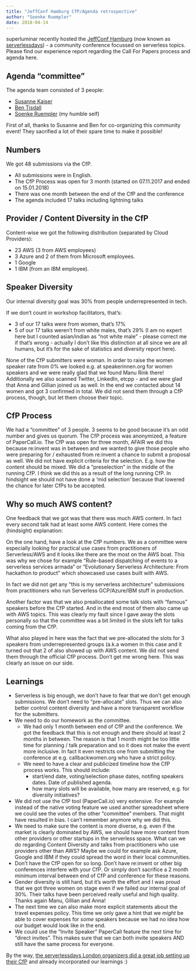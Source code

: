 ```yaml
---
title: "JeffConf Hamburg CfP/Agenda retrospective"
author: "Soenke Ruempler"
date: 2018-04-14
---
```


superluminar recently hosted the [JeffConf Hamburg](https://hamburg.jeffconf.com/) (now known as [serverlessdays](https://serverlessdays.io/)) - a community conference focussed on serverless topics. Please find our experience report regarding the Call For Papers process and agenda here.

## Agenda “committee”
The agenda team consisted of 3 people:

- [Susanne Kaiser](https://twitter.com/suksr)
- [Ben Tisdall](https://twitter.com/btisdall)
- [Soenke Ruempler](https://twitter.com/s0enke) (my humble self)

First of all, thanks to Susanne and Ben for co-organizing this community event! They sacrified a lot of their spare time to make it possible!

## Numbers

We got 48 submissions via the CfP.

- All submissions were in English.
- The CfP Process was open for 3 month (started on 07.11.2017 and ended on 15.01.2018)
- There was one month between the end of the CfP and the conference
- The agenda included 17 talks including lightning talks

## Provider / Content Diversity in the CfP
Content-wise we got the following distribution (separated by Cloud Providers):
- 23 AWS (3 from AWS employees)
- 3 Azure and 2 of them from Microsoft employees.
- 1 Google
- 1 IBM (from an IBM employee).

## Speaker Diversity

Our internal diversity goal was 30% from people underrepresented in tech.

If we don’t count in workshop facilitators, that’s:
- 3 of our 17 talks were from women, that’s 17%
- 5 of our 17 talks weren’t from white males, that’s 29% (I am no expert here but I counted asian/indian as “not white male” - please correct me if that’s wrong - actually I don’t like this distinction at all since we are all humans, but it’s for the sake of statistics and diversity report here).

None of the CfP submitters were woman. In order to raise the women speaker rate from 0% we looked e.g. at speakerinnen.org for women speakers and we were really glad that we found Manu Rink there! Additionally we also scanned Twitter, LinkedIn, etcpp - and we were glad that Anna and Gillian joined us as well. In the end we contacted about 14 women and got 3 confirmed in total. We did not send them through a CfP process, though, but let them choose their topic.

## CfP Process
We had a “committee” of 3 people. 3 seems to be good because it’s an odd number and gives us quorum.
The CfP process was anonymized, a feature of PaperCall.io.
The CfP was open for three month, AFAIR we did this because re:invent was in between and we wanted to give those people who were preparing for / exhausted from re:invent a chance to submit a proposal as well.
We did not have explicit criteria for the selection. E.g. how the content should be mixed.
We did a “preselection” in the middle of the running CfP. I think we did this as a result of the long running CfP. In hindsight we should not have done a ‘mid selection’ because that lowered the chance for later CfPs to be accepted. 
## Why so much AWS content?

One feedback that we got was that there was much AWS content. In fact every second talk had at least some AWS content. Here comes the (hindsight) explanation:

On the one hand, have a look at the CfP numbers. We as a committee were especially looking for practical use cases from practitioners of Serverless/AWS and it looks like there are the most on the AWS boat. This was why we chose for example “Rule-based dispatching of events to a serverless services armada” or “Evolutionary Serverless Architecture: From hackathon to product” which showcased use cases built with AWS.

In fact we did not get any “this is my serverless architecture” submissions from practitioners who run Serverless GCP/Azure/IBM stuff in production. 

Another factor was that we also preallocated some talk slots with “famous” speakers before the CfP started. And in the end most of them also came up with AWS topics. This was clearly my fault since I gave away the slots personally so that the committee was a bit limited in the slots left for talks coming from the CfP.

What also played in here was the fact that we pre-allocated the slots for 3 speakers from underrepresented groups (a.k.a women in this case and it turned out that 2 of also showed up with AWS content. We did not send them through the official CfP process. Don’t get me wrong here. This was clearly an issue on our side. 

## Learnings
- Serverless is big enough, we don’t have to fear that we don’t get enough submissions. We don’t need to “pre-allocate” slots. Thus we can also better control content diversity and have a more transparent workflow for the submitters.
- We need to do our homework as the committee. 
  - We had only 1 month between end of CfP and the conference. We got the feedback that this is not enough and there should at least 2 months in between. The reason is that 1 month might be too little time for planning / talk preparation and so it does not make the event more inclusive. In fact it even restricts one from submitting the conference at e.g. callbackwomen.org who have a strict policy.
  - We need to have a clear and publicized timeline how the CfP process works. This should include:
     - start/end date, voting/selection phase dates, notifing speakers dates. Date of published agenda.
     - how many slots will be available, how many are reserved, e.g. for diversity initiatives?
- We did not use the CfP tool (PaperCall.io) very extensive. For example instead of the native voting feature we used another spreadsheet where we could see the votes of the other “committee” members. That might have resulted in bias. I can’t remember anymore why we did this. 
- We need to make sure the content is more diverse, e.g. even if the market is clearly dominated by AWS, we should have more content from other providers or other startups in the serverless space. What can we do regarding Content Diversity and talks from practitioners who use providers other than AWS? Maybe we could for example ask Azure, Google and IBM if they could spread the word in their local communities.
- Don’t have the CfP open for so long. Don’t have re:invent or other big conferences interfere with your CfP. Or simply don’t sacrifice a 2 month minimum interval between end of CfP and conference for these reasons.
- Gender diversity is still hard, but it’s worth the effort and I was proud that we got three women on stage even if we failed our internal goal of 30%. Their talks have been perceived really useful and high quality. Thanks again Manu, Gillian and Anna! 
- The next time we can also make more explicit statements about the travel expenses policy. This time we only gave a hint that we *might* be able to cover expenses for *some* speakers because we had no idea how our budget would look like in the end.
- We could use the “Invite Speaker” PaperCall feature the next time for “direct invites”. This makes sure that we can both invite speakers AND still have the same process for everyone.

By the way, [the serverlessdays London organizers did a great job setting up their CfP](https://www.papercall.io/serverlessldn) and already incorporated our learnings :) 

